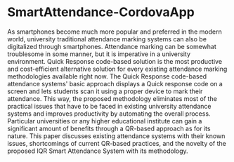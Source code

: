 # SmartAttendance-CordovaApp
As smartphones become much more popular and preferred in the modern world, university traditional attendance marking systems can also be digitalized through smartphones. Attendance marking can be somewhat troublesome in some manner, but it is imperative in a university environment. Quick Response code-based solution is the most productive and cost-efficient alternative solution for every existing attendance marking methodologies available right now. The Quick Response code-based attendance systems' basic approach displays a Quick response code on a screen and lets students scan it using a proper device to mark their attendance. This way, the proposed methodology eliminates most of the practical issues that have to be faced in existing university attendance systems and improves productivity by automating the overall process. Particular universities or any higher educational institute can gain a significant amount of benefits through a QR-based approach as for its nature. This paper discusses existing attendance systems with their known issues, shortcomings of current QR-based practices, and the novelty of the proposed IQR Smart Attendance System with its methodology.

